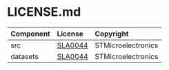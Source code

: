 # LICENSE.md

| Component                            | License              | Copyright |
|:---------                            |:-------              |:----------|
| src                                  | [SLA0044](./src/LICENSE.md)              | STMicroelectronics|
| datasets                             | [SLA0044](./datasets/LICENSE.md)              | STMicroelectronics |